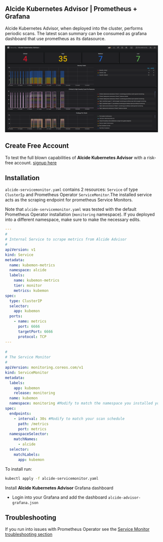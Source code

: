 ## Alcide Kubernetes Advisor | Prometheus + Grafana

Alcide Kubernetes Advisor, when deployed into the cluster, performs periodic scans. The latest scan summary can be consumed as grafana dashboard that use prometheus as its datasource.

![Alcide Kubernetes Advisor Grafana Dashboard](alcide-advisor-grafana-example.png "Alcide Kubernetes Advisor Grafana Dashboard")

## Create Free Account

To test the full blown capabilities of **Alcide Kubernetes Advisor** with a risk-free account. [signup here](https://www.alcide.io/advisor-free-trial/)

## Installation

`alcide-servicemonitor.yaml` contains 2 resources:  `Service` of type `ClusterIp` and Prometheus Operator `ServiceMonitor`.The installed service acts as the scraping endpoint for prometheus Service Monitors.

Note that `alcide-servicemonitor.yaml` was tested with the default Prometheus Operator installation (`monitoring` namespace). If you deployed into a different namespace, make sure to make the necessary edits.

```yaml
---
#
# Internal Service to scrape metrics from Alcide Advisor
#
apiVersion: v1
kind: Service
metadata:
  name: kubemon-metrics
  namespace: alcide
  labels:
    name: kubemon-metrics
    tier: monitor
    metrics: kubemon
spec:
  type: ClusterIP
  selector:
    app: kubemon
  ports:
    - name: metrics
      port: 6666
      targetPort: 6666
      protocol: TCP
---

#
# The Service Monitor 
#
apiVersion: monitoring.coreos.com/v1
kind: ServiceMonitor
metadata:
  labels:
    app: kubemon
    release: monitoring
  name: kubemon
  namespace: monitoring #Modify to match the namespace you installed your Prometheus Operator
spec:
  endpoints:
    - interval: 30s #Modify to match your scan schedule
      path: /metrics
      port: metrics
  namespaceSelector:
    matchNames:
      - alcide
  selector:
    matchLabels:
      app: kubemon
```

To install run:

```bash 
kubectl apply -f alcide-servicemonitor.yaml
```

Install **Alcide Kubernetes Advisor** Grafana dashboard

- Login into your Grafana and add the dashboard `alcide-advisor-grafana.json`

## Troubleshooting

If you run into issues with Prometheus Operator see the [Service Monitor troubleshooting section](https://github.com/coreos/prometheus-operator/blob/master/Documentation/troubleshooting.md#overview-of-servicemonitor-tagging-and-related-elements)



